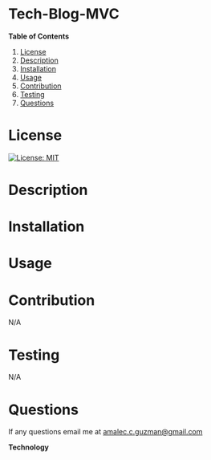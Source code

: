 # Tech-Blog-MVC 

**Table of Contents**
1. [License](#license)
2. [Description](#description)
3. [Installation](#installation) 
4. [Usage](#usage)  
5. [Contribution](#contribution)
6. [Testing](#testing) 
7. [Questions](#questions)  


# **License** 

[![License: MIT](https://img.shields.io/badge/License-MIT-yellow.svg)](https://opensource.org/licenses/MIT)

# **Description** 

  

# **Installation** 
  
  


# **Usage** 
    


# **Contribution** 

N/A 

# **Testing** 

N/A 

# **Questions** 

If any questions email me at amalec.c.guzman@gmail.com 

**Technology**  